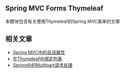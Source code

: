 ## Spring MVC Forms Thymeleaf

本模块包含有关使用Thymeleaf的Spring MVC表单的文章

## 相关文章

+ [Spring MVC中的会话属性](http://tu-yucheng.github.io/springweb/2023/05/19/spring-mvc-session-attributes.html)
+ [在Thymeleaf中绑定列表](http://tu-yucheng.github.io/springweb/2023/05/19/thymeleaf-list.html)
+ [Spring中的Multipart请求处理](http://tu-yucheng.github.io/springweb/2023/05/19/sprint-boot-multipart-requests.html)
